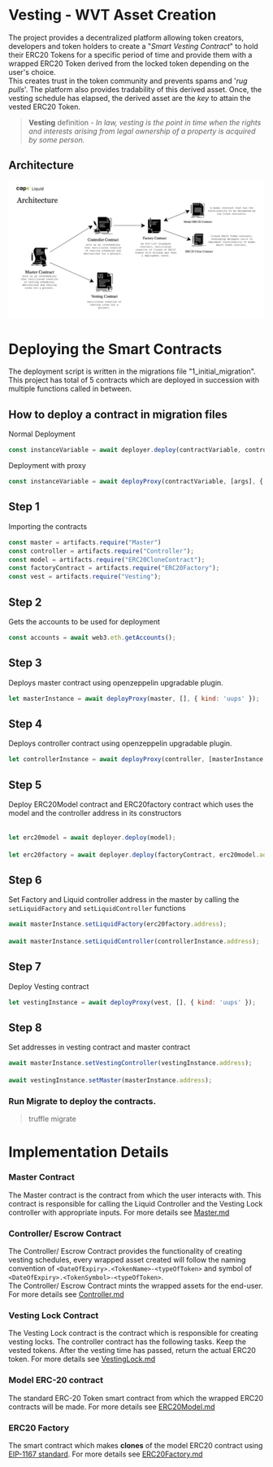 Vesting - WVT Asset Creation 
====================================

The project provides a decentralized platform allowing token creators, developers and token holders to create a "*Smart Vesting Contract*" to hold their ERC20 Tokens for a specific period of time and provide them with a wrapped ERC20 Token derived from the locked token depending on the user's choice.<br />
This creates trust in the token community and prevents spams and '*rug pulls*'. The platform also provides tradability of this derived asset. Once, the vesting schedule has elapsed, the derived asset are the *key* to attain the vested ERC20 Token.

>**Vesting** definition - *In law, vesting is the point in time when the rights and interests arising from legal ownership of a property is acquired by some person.*

Architecture
-------------------

![Architecture](./Images/Capx-Liquid-Arch.png)

Deploying the Smart Contracts
================================

The deployment script is written in the migrations file "1_initial_migration".
This project has total of 5 contracts which are deployed in succession with multiple functions called in between.

## How to deploy a contract in migration files

Normal Deployment
```js
const instanceVariable = await deployer.deploy(contractVariable, contructorArguments)
```
Deployment with proxy
```js
const instanceVariable = await deployProxy(contractVariable, [args], { kind: 'uups' });
```

## Step 1

Importing the contracts

```javascript
const master = artifacts.require("Master")
const controller = artifacts.require("Controller");
const model = artifacts.require("ERC20CloneContract");
const factoryContract = artifacts.require("ERC20Factory");
const vest = artifacts.require("Vesting");
```

## Step 2 

Gets the accounts to be used for deployment

```javascript
const accounts = await web3.eth.getAccounts();
```

## Step 3

Deploys master contract using openzeppelin upgradable plugin. 

```javascript
let masterInstance = await deployProxy(master, [], { kind: 'uups' });
```

## Step 4

Deploys controller contract using openzeppelin upgradable plugin. 

```javascript
let controllerInstance = await deployProxy(controller, [masterInstance.address], { kind: 'uups' });
```

## Step 5

Deploy ERC20Model contract and ERC20factory contract which uses the model and the controller address in its constructors

```javascript

let erc20model = await deployer.deploy(model);

let erc20factory = await deployer.deploy(factoryContract, erc20model.address, controllerInstance.address);

```

## Step 6

Set Factory and Liquid controller address in the master by calling the `setLiquidFactory` and `setLiquidController` functions

```javascript
await masterInstance.setLiquidFactory(erc20factory.address);

await masterInstance.setLiquidController(controllerInstance.address);
```

## Step 7

Deploy Vesting contract 

```javascript
let vestingInstance = await deployProxy(vest, [], { kind: 'uups' });
```

## Step 8

Set addresses in vesting contract and master contract

```javascript
await masterInstance.setVestingController(vestingInstance.address);

await vestingInstance.setMaster(masterInstance.address);
```

### Run Migrate to deploy the contracts.
> truffle migrate

Implementation Details 
======================

### Master Contract

The Master contract is the contract from which the user interacts with. This contract is responsible for calling the Liquid Controller and the Vesting Lock controller with appropriate inputs.
For more details see [Master.md](./ContractDocumentation/Master.md)

### Controller/ Escrow Contract

The Controller/ Escrow Contract provides the functionality of creating vesting schedules, every wrapped asset created will follow the naming convention of `<DateOfExpiry>.<TokenName>-<typeOfToken>` and symbol of `<DateOfExpiry>.<TokenSymbol>-<typeOfToken>`. <br />
The Controller/ Escrow Contract mints the wrapped assets for the end-user.
For more details see [Controller.md](./ContractDocumentation/Controller.md)

### Vesting Lock Contract

The Vesting Lock contract is the contract which is responsible for creating vesting locks. The controller contract has the following tasks. Keep the vested tokens. After the vesting time has passed, return the actual ERC20 token.
For more details see [VestingLock.md](./ContractDocumentation/VestingLock.md)

### Model ERC-20 contract

The standard ERC-20 Token smart contract from which the wrapped ERC20 contracts will be made.
For more details see [ERC20Model.md](./ContractDocumentation/ERC20Model.md) 

### ERC20 Factory

The smart contract which makes **clones** of the model ERC20 contract using [EIP-1167 standard](https://eips.ethereum.org/EIPS/eip-1167).
For more details see [ERC20Factory.md](./ContractDocumentation/ERC20Factory.md) 
